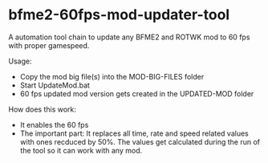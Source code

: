 # bfme2-60fps-mod-updater-tool
A automation tool chain to update any BFME2 and ROTWK mod to 60 fps with proper gamespeed.

Usage:
- Copy the mod big file(s) into the MOD-BIG-FILES folder
- Start UpdateMod.bat
- 60 fps updated mod version gets created in the UPDATED-MOD folder

How does this work:
- It enables the 60 fps 
- The important part: It replaces all time, rate and speed related values with ones recduced by 50%. The values get calculated during the run of the tool so it can work with any mod.
